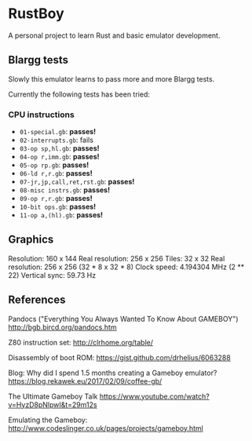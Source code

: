 RustBoy
=======

A personal project to learn Rust and basic emulator development.

Blargg tests
------------

Slowly this emulator learns to pass more and more Blargg tests.

Currently the following tests has been tried:

### CPU instructions

 * `01-special.gb`: **passes!**
 * `02-interrupts.gb`: fails
 * `03-op sp,hl.gb`: **passes!**
 * `04-op r,imm.gb`: **passes!**
 * `05-op rp.gb`: **passes!**
 * `06-ld r,r.gb`: **passes!**
 * `07-jr,jp,call,ret,rst.gb`: **passes!**
 * `08-misc instrs.gb`: **passes!**
 * `09-op r,r.gb`: **passes!**
 * `10-bit ops.gb`: **passes!**
 * `11-op a,(hl).gb`: **passes!**

Graphics
--------

Resolution: 160 x 144
Real resolution: 256 x 256
Tiles: 32 x 32
Real resolution: 256 x 256 (32 * 8 x 32 * 8)
Clock speed: 4.194304 MHz (2 ** 22)
Vertical sync: 59.73 Hz

References
----------

Pandocs ("Everything You Always Wanted To Know About GAMEBOY")
http://bgb.bircd.org/pandocs.htm

Z80 instruction set:
http://clrhome.org/table/

Disassembly of boot ROM: https://gist.github.com/drhelius/6063288

Blog: Why did I spend 1.5 months creating a Gameboy emulator?
https://blog.rekawek.eu/2017/02/09/coffee-gb/

The Ultimate Gameboy Talk
https://www.youtube.com/watch?v=HyzD8pNlpwI&t=29m12s

Emulating the Gameboy:
http://www.codeslinger.co.uk/pages/projects/gameboy.html
